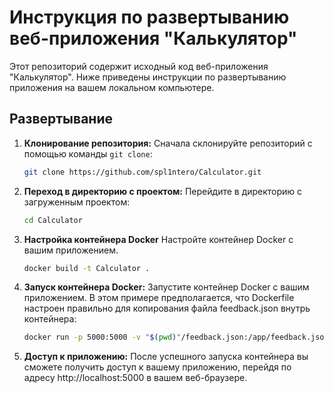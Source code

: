# Инструкция по развертыванию веб-приложения "Калькулятор"

Этот репозиторий содержит исходный код веб-приложения "Калькулятор". Ниже приведены инструкции по развертыванию приложения на вашем локальном компьютере.

## Развертывание

1. **Клонирование репозитория:**
   Сначала склонируйте репозиторий с помощью команды `git clone`:
   ```bash
   git clone https://github.com/spl1ntero/Calculator.git
2. **Переход в директорию с проектом:**
    Перейдите в директорию с загруженным проектом:
    ```bash
    cd Calculator
3. **Настройка контейнера Docker**
    Настройте контейнер Docker с вашим приложением. 
    ```bash
   docker build -t Calculator .
4. **Запуск контейнера Docker:**
    Запустите контейнер Docker с вашим приложением. В этом примере предполагается, что Dockerfile настроен правильно для копирования файла feedback.json внутрь контейнера:
    ```bash
    docker run -p 5000:5000 -v "$(pwd)"/feedback.json:/app/feedback.json Calculator
5. **Доступ к приложению:**
    После успешного запуска контейнера вы сможете получить доступ к вашему приложению, перейдя по адресу http://localhost:5000 в вашем веб-браузере.